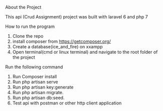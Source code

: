 
About the Project

This api (Crud Assignment) project was built with laravel 6 and php 7


How to run the program
1. Clone the repo
2.  install composer from https://getcomposer.org/
3. Create a database(ice_and_fire) on xxampp
4. Open terminal(cmd or linux terminal) and navigate to the root folder of the project

Run the following command

1. Run Composer install
2. Run php artisan serve
3. Run php artisan key:generate
4. Run php artisan migrate.
4. Run php artisan db:seed.
5. Test api with postman or other http client application

